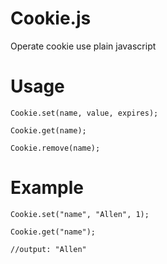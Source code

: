 Cookie.js
=========

Operate cookie use plain javascript

Usage
=========

    Cookie.set(name, value, expires);
    
    Cookie.get(name);
    
    Cookie.remove(name);
    
Example
==========

    Cookie.set("name", "Allen", 1);
    
    Cookie.get("name");
    
    //output: "Allen"
